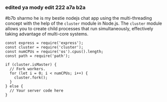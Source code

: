 ### edited ya mody edit 222 a7a b2a
#b7b sharmo he is my bestie
nodejs chat app using the multi-threading concept with the help of the `cluster` module in Node.js. The `cluster` module allows you to create child processes that run simultaneously, effectively taking advantage of multi-core systems.
<br/>

```
const express = require('express');
const cluster = require('cluster');
const numCPUs = require('os').cpus().length;
const path = require('path');

if (cluster.isMaster) {
  // Fork workers.
  for (let i = 0; i < numCPUs; i++) {
    cluster.fork();
  }
} else {
  // Your server code here
}
```